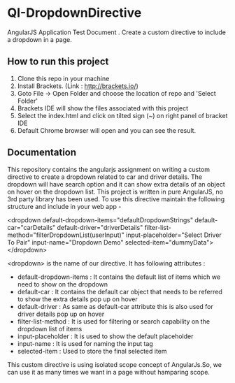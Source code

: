 # QI-DropdownDirective
AngularJS Application Test Document . Create a custom directive to include a dropdown in a page.

## How to run this project
1. Clone this repo in your machine
2. Install Brackets. (Link : http://brackets.io/)
3. Goto File -> Open Folder and choose the location of repo and 'Select Folder'
4. Brackets IDE will show the files associated with this project
5. Select the index.html and click on tilted sign (~) on right panel of bracket IDE
6. Default Chrome browser will open and you can see the result.

## Documentation
This repository contains the angularjs assignment on writing a custom directive to create a dropdown related to car and driver details. The dropdown will have search option and it can show extra details of an object on hover on the dropdown list. This project is written in pure AngularJS, no 3rd party library has been used.
To use this directive maintain the following structure and include in your web app -

&lt;dropdown default-dropdown-items=&quot;defaultDropdownStrings&quot; default-car=&quot;carDetails&quot; default-driver=&quot;driverDetails&quot; filter-list-method=&quot;filterDropdownList(userInput)&quot; input-placeholder=&quot;Select Driver To Pair&quot; input-name=&quot;Dropdown Demo&quot; selected-item=&quot;dummyData&quot;&gt;&lt;/dropdown&gt;


&lt;dropdown&gt; is the name of our directive. It has following attributes :
- default-dropdown-items : It contains the default list of items which we need to show on the dropdown
- default-car : It contains the default car object that needs to be referred to show the extra details pop up on hover
- default-driver : As same as default-car attribute this is also used for driver details pop up on hover
- filter-list-method : It is used for filtering or search capability on the dropdown list of items
- input-placeholder : It is used to show the default placeholder
- input-name : It is used for naming the input tag
- selected-item : Used to store the final selected item 

This custom directive is using isolated scope concept of AngularJs.So, we can use it as many times we want in a page without hamparing scope.

